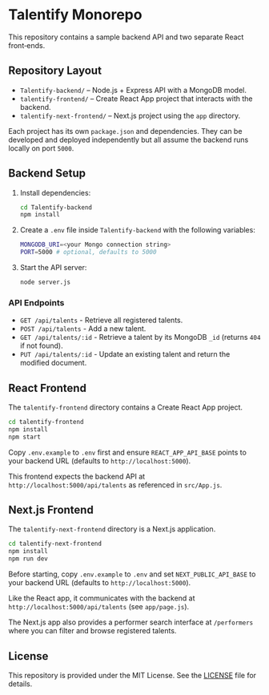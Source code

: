 # Talentify Monorepo

This repository contains a sample backend API and two separate React front‑ends.

## Repository Layout

- `Talentify-backend/` – Node.js + Express API with a MongoDB model.
- `talentify-frontend/` – Create React App project that interacts with the backend.
- `talentify-next-frontend/` – Next.js project using the `app` directory.

Each project has its own `package.json` and dependencies. They can be developed and deployed independently but all assume the backend runs locally on port `5000`.

## Backend Setup

1. Install dependencies:
   ```bash
   cd Talentify-backend
   npm install
   ```

2. Create a `.env` file inside `Talentify-backend` with the following variables:
   ```bash
   MONGODB_URI=<your Mongo connection string>
   PORT=5000 # optional, defaults to 5000
   ```

3. Start the API server:
   ```bash
   node server.js
   ```

### API Endpoints

- `GET /api/talents` - Retrieve all registered talents.
- `POST /api/talents` - Add a new talent.
- `GET /api/talents/:id` - Retrieve a talent by its MongoDB `_id` (returns `404` if not found).
- `PUT /api/talents/:id` - Update an existing talent and return the modified document.

## React Frontend

The `talentify-frontend` directory contains a Create React App project.

```bash
cd talentify-frontend
npm install
npm start
```

Copy `.env.example` to `.env` first and ensure `REACT_APP_API_BASE` points to your
backend URL (defaults to `http://localhost:5000`).

This frontend expects the backend API at `http://localhost:5000/api/talents` as referenced in `src/App.js`.

## Next.js Frontend

The `talentify-next-frontend` directory is a Next.js application.

```bash
cd talentify-next-frontend
npm install
npm run dev
```

Before starting, copy `.env.example` to `.env` and set `NEXT_PUBLIC_API_BASE` to
your backend URL (defaults to `http://localhost:5000`).

Like the React app, it communicates with the backend at `http://localhost:5000/api/talents` (see `app/page.js`).

The Next.js app also provides a performer search interface at `/performers` where you can filter and browse registered talents.

## License

This repository is provided under the MIT License. See the [LICENSE](LICENSE) file for details.

